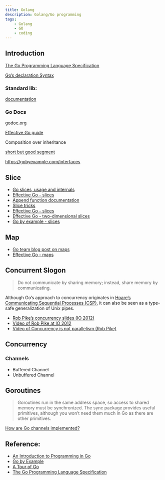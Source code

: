 ```yaml
---
title: Golang
description: Golang/Go programming
tags:
    - Golang
    - GO
    - coding
---
```


## Introduction

[The Go Programming Language Specification](https://golang.org/ref/spec)

[Go’s declaration Syntax](http://blog.golang.org/gos-declaration-syntax) 

### Standard lib:

[documentation](http://golang.org/pkg/) 

### Go Docs

[godoc.org](http://godoc.org/)

[Effective Go guide](http://golang.org/doc/effective_go.html#interface_conversions)


Composition over inheritance

[short but good segment](http://golang.org/doc/effective_go.html#embedding) 


https://gobyexample.com/interfaces

## Slice

- [Go slices, usage and internals](http://golang.org/doc/articles/slices_usage_and_internals.html)
- [Effective Go - slices](http://golang.org/doc/effective_go.html#slices)
- [Append function documentation](http://golang.org/pkg/builtin/#append)
- [Slice tricks](https://code.google.com/p/go-wiki/wiki/SliceTricks)
- [Effective Go - slices](http://golang.org/doc/effective_go.html#slices)
- [Effective Go - two-dimensional slices](http://golang.org/doc/effective_go.html#two_dimensional_slices)
- [Go by example - slices](https://gobyexample.com/slices)

## Map

- [Go team blog post on maps](http://blog.golang.org/go-maps-in-action)
- [Effective Go - maps](http://golang.org/doc/effective_go.html#maps)

## Concurrent Slogon
> Do not communicate by sharing memory; instead, share memory by communicating.

Although Go’s approach to concurrency originates in [Hoare’s Communicating Sequential Processes (CSP)](http://en.wikipedia.org/wiki/Communicating_sequential_processes), it can also be seen as a type-safe generalization of Unix pipes.

- [Rob Pike’s concurrency slides (IO 2012)](http://talks.golang.org/2012/concurrency.slide#1)
- [Video of Rob Pike at IO 2012](http://www.youtube.com/watch?v=f6kdp27TYZs)
- [Video of Concurrency is not parallelism (Rob Pike)](http://vimeo.com/49718712)


## Concurrency
### Channels
- Buffered Channel
- Unbuffered Channel

## Goroutines
> Goroutines run in the same address space, so access to shared memory must be synchronized​​. 
> The sync package provides useful primitives, although you won’t need them much in Go as there are other primitives.

[How are Go channels implemented?](https://stackoverflow.com/questions/19621149/how-are-go-channels-implemented)


## Reference:
- [An Introduction to Programming in Go](https://www.educative.io/courses/introduction-to-programming-in-go)
- [Go by Example](https://gobyexample.com/)
- [A Tour of Go](https://tour.golang.org)
- [The Go Programming Language Specification](https://golang.org/ref/spec#Short_variable_declarations)

